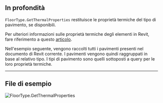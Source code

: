 ## In profondità
`FloorType.GetThermalProperties` restituisce le proprietà termiche del tipo di pavimento, se disponibili.

Per ulteriori informazioni sulle proprietà termiche degli elementi in Revit, fare riferimento a questo [articolo](https://help.autodesk.com/view/RVT/2024/ITA/?guid=GUID-3C378374-D360-4207-A558-3500922A452E).

Nell'esempio seguente, vengono raccolti tutti i pavimenti presenti nel documento di Revit corrente. I pavimenti vengono quindi raggruppati in base al relativo tipo. I tipi di pavimento sono quelli sottoposti a query per le loro proprietà termiche.
___
## File di esempio

![FloorType.GetThermalProperties](./Revit.Elements.FloorType.GetThermalProperties_img.jpg)
